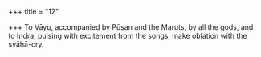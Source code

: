 +++
title = "12"

+++
To Vāyu, accompanied by Pūṣan and the Maruts, by all the gods, and to Indra, pulsing with excitement from the songs, make oblation  with the svāhā-cry.  